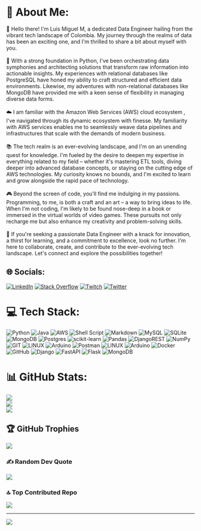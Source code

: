 # 💫 About Me:
👋 Hello there! I'm Luis Miguel M, a dedicated Data Engineer hailing from the vibrant tech landscape of Colombia. My journey through the realms of data has been an exciting one, and I'm thrilled to share a bit about myself with you.<br><br>🔌 With a strong foundation in Python, I've been orchestrating data symphonies and architecting solutions that transform raw information into actionable insights. My experiences with relational databases like PostgreSQL have honed my ability to craft structured and efficient data environments. Likewise, my adventures with non-relational databases like MongoDB have provided me with a keen sense of flexibility in managing diverse data forms.<br><br>☁️ I am familiar with the Amazon Web Services (AWS) cloud ecosystem , I've navigated through its dynamic ecosystem with finesse. My familiarity with AWS services enables me to seamlessly weave data pipelines and infrastructures that scale with the demands of modern business.<br><br>📚 The tech realm is an ever-evolving landscape, and I'm on an unending quest for knowledge. I'm fueled by the desire to deepen my expertise in everything related to my field – whether it's mastering ETL tools, diving deeper into advanced database concepts, or staying on the cutting edge of AWS technologies. My curiosity knows no bounds, and I'm excited to learn and grow alongside the rapid pace of technology.<br><br>🎮 Beyond the screen of code, you'll find me indulging in my passions. Programming, to me, is both a craft and an art – a way to bring ideas to life. When I'm not coding, I'm likely to be found nose-deep in a book or immersed in the virtual worlds of video games. These pursuits not only recharge me but also enhance my creativity and problem-solving skills.<br><br>🌟 If you're seeking a passionate Data Engineer with a knack for innovation, a thirst for learning, and a commitment to excellence, look no further. I'm here to collaborate, create, and contribute to the ever-evolving tech landscape. Let's connect and explore the possibilities together!


## 🌐 Socials:
[![LinkedIn](https://img.shields.io/badge/LinkedIn-%230077B5.svg?logo=linkedin&logoColor=white)](https://linkedin.com/in/lmmp) [![Stack Overflow](https://img.shields.io/badge/-Stackoverflow-FE7A16?logo=stack-overflow&logoColor=white)](https://stackoverflow.com/users/luchoss10) [![Twitch](https://img.shields.io/badge/Twitch-%239146FF.svg?logo=Twitch&logoColor=white)](https://twitch.tv/luchoss10) [![Twitter](https://img.shields.io/badge/Twitter-%231DA1F2.svg?logo=Twitter&logoColor=white)](https://twitter.com/luchoss10) 

# 💻 Tech Stack:
![Python](https://img.shields.io/badge/python-3670A0?style=for-the-badge&logo=python&logoColor=ffdd54) ![Java](https://img.shields.io/badge/java-%23ED8B00.svg?style=for-the-badge&logo=java&logoColor=white) ![AWS](https://img.shields.io/badge/AWS-%23FF9900.svg?style=for-the-badge&logo=amazon-aws&logoColor=white) ![Shell Script](https://img.shields.io/badge/shell_script-%23121011.svg?style=for-the-badge&logo=gnu-bash&logoColor=white) ![Markdown](https://img.shields.io/badge/markdown-%23000000.svg?style=for-the-badge&logo=markdown&logoColor=white) ![MySQL](https://img.shields.io/badge/mysql-%2300f.svg?style=for-the-badge&logo=mysql&logoColor=white) ![SQLite](https://img.shields.io/badge/sqlite-%2307405e.svg?style=for-the-badge&logo=sqlite&logoColor=white) ![MongoDB](https://img.shields.io/badge/MongoDB-%234ea94b.svg?style=for-the-badge&logo=mongodb&logoColor=white) ![Postgres](https://img.shields.io/badge/postgres-%23316192.svg?style=for-the-badge&logo=postgresql&logoColor=white) ![scikit-learn](https://img.shields.io/badge/scikit--learn-%23F7931E.svg?style=for-the-badge&logo=scikit-learn&logoColor=white) ![Pandas](https://img.shields.io/badge/pandas-%23150458.svg?style=for-the-badge&logo=pandas&logoColor=white) ![DjangoREST](https://img.shields.io/badge/DJANGO-REST-ff1709?style=for-the-badge&logo=django&logoColor=white&color=ff1709&labelColor=gray) ![NumPy](https://img.shields.io/badge/numpy-%23013243.svg?style=for-the-badge&logo=numpy&logoColor=white) ![GIT](https://img.shields.io/badge/Git-fc6d26?style=for-the-badge&logo=git&logoColor=white) ![LINUX](https://img.shields.io/badge/Linux-FCC624?style=for-the-badge&logo=linux&logoColor=black) ![Arduino](https://img.shields.io/badge/-Arduino-00979D?style=for-the-badge&logo=Arduino&logoColor=white) ![Postman](https://img.shields.io/badge/Postman-FF6C37?style=for-the-badge&logo=postman&logoColor=white) ![LINUX](https://img.shields.io/badge/Linux-FCC624?style=for-the-badge&logo=linux&logoColor=black) ![Arduino](https://img.shields.io/badge/-Arduino-00979D?style=for-the-badge&logo=Arduino&logoColor=white) ![Docker](https://img.shields.io/badge/docker-%230db7ed.svg?style=for-the-badge&logo=docker&logoColor=white) ![GitHub](https://img.shields.io/badge/GitHub-%23121011.svg?style=for-the-badge&logo=github&logoColor=white) ![Django](https://img.shields.io/badge/django-%23092E20.svg?style=for-the-badge&logo=django&logoColor=white) ![FastAPI](https://img.shields.io/badge/FastAPI-005571?style=for-the-badge&logo=fastapi) ![Flask](https://img.shields.io/badge/flask-%23000.svg?style=for-the-badge&logo=flask&logoColor=white) ![MongoDB](https://img.shields.io/badge/MongoDB-%234ea94b.svg?style=for-the-badge&logo=mongodb&logoColor=white)
# 📊 GitHub Stats:
![](https://github-readme-stats.vercel.app/api?username=luchoss10&theme=dark&hide_border=false&include_all_commits=false&count_private=false)<br/>
![](https://github-readme-streak-stats.herokuapp.com/?user=luchoss10&theme=dark&hide_border=false)<br/>
![](https://github-readme-stats.vercel.app/api/top-langs/?username=luchoss10&theme=dark&hide_border=false&include_all_commits=false&count_private=false&layout=compact)

## 🏆 GitHub Trophies
![](https://github-profile-trophy.vercel.app/?username=luchoss10&theme=darkhub&no-frame=false&no-bg=true&margin-w=4)

### ✍️ Random Dev Quote
![](https://quotes-github-readme.vercel.app/api?type=horizontal&theme=dark)

### 🔝 Top Contributed Repo
![](https://github-contributor-stats.vercel.app/api?username=luchoss10&limit=5&theme=dark&combine_all_yearly_contributions=true)

---
[![](https://visitcount.itsvg.in/api?id=luchoss10&icon=0&color=0)](https://visitcount.itsvg.in)

<!-- Proudly created with GPRM ( https://gprm.itsvg.in ) -->
